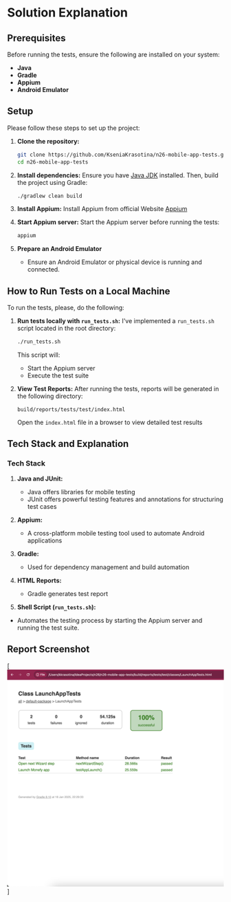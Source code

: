 # Solution Explanation

## Prerequisites

Before running the tests, ensure the following are installed on your system:

- **Java**
- **Gradle**
- **Appium**
- **Android Emulator**

## Setup

Please follow these steps to set up the project:

1. **Clone the repository:**
   ```bash
   git clone https://github.com/KseniaKrasotina/n26-mobile-app-tests.git
   cd n26-mobile-app-tests
   ```

2. **Install dependencies:**
   Ensure you have [Java JDK](https://www.oracle.com/java/technologies/javase-downloads.html) installed. Then, build the project using Gradle:
   ```bash
   ./gradlew clean build
   ```

3. **Install Appium:**
   Install Appium from official Website [Appium](https://appium.io/docs/en/2.15/quickstart/install/)

4. **Start Appium server:**
   Start the Appium server before running the tests:
   ```bash
   appium
   ```

5. **Prepare an Android Emulator**
    - Ensure an Android Emulator or physical device is running and connected.

## How to Run Tests on a Local Machine

To run the tests, please, do the following:

1. **Run tests locally with `run_tests.sh`:**
   I've implemented a `run_tests.sh` script located in the root directory:
   ```bash
   ./run_tests.sh
   ```
   This script will:
    - Start the Appium server
    - Execute the test suite

2. **View Test Reports:**
   After running the tests, reports will be generated in the following directory:
   ```
   build/reports/tests/test/index.html
   ```
   Open the `index.html` file in a browser to view detailed test results

## Tech Stack and Explanation

### Tech Stack

1. **Java and JUnit:**
    - Java offers libraries for mobile testing
    - JUnit offers powerful testing features and annotations for structuring test cases

2. **Appium:**
    - A cross-platform mobile testing tool used to automate Android applications

3. **Gradle:**
    - Used for dependency management and build automation

4. **HTML Reports:**
    - Gradle generates test report

5. **Shell Script (`run_tests.sh`):**
- Automates the testing process by starting the Appium server and running the test suite.

## Report Screenshot

[![Test Report Screenshot](./assets/mobile-report.png)]
